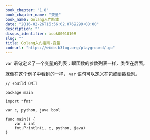 ```yaml
---
book_chapter: "1.8"
book_chapter_name: "变量"
book_name: Golang入门指南
date: "2016-02-26T16:56:02.0769299+08:00"
description: ""
disqus_identifier: book00010108
slug: ""
title: Golang入门指南-变量
codeurl: "https://wide.b3log.org/playground/.go"
---
```





`var` 语句定义了一个变量的列表；跟函数的参数列表一样，类型在后面。

就像在这个例子中看到的一样， `var` 语句可以定义在包或函数级别。

```
// +build OMIT

package main

import "fmt"

var c, python, java bool

func main() {
	var i int
	fmt.Println(i, c, python, java)
}

```


